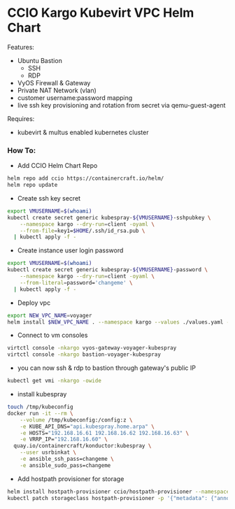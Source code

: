 # CCIO Kargo Kubevirt VPC Helm Chart
Features:
  - Ubuntu Bastion    
    - SSH    
    - RDP    
  - VyOS Firewall & Gateway
  - Private NAT Network (vlan)
  - customer username:password mapping
  - live ssh key provisioning and rotation from secret via qemu-guest-agent

Requires:
  - kubevirt & multus enabled kubernetes cluster

### How To:

  - Add CCIO Helm Chart Repo
```sh
helm repo add ccio https://containercraft.io/helm/
helm repo update
```
  - Create ssh key secret
```sh
export VMUSERNAME=$(whoami)
kubectl create secret generic kubespray-${VMUSERNAME}-sshpubkey \
    --namespace kargo --dry-run=client -oyaml \
    --from-file=key1=$HOME/.ssh/id_rsa.pub \
  | kubectl apply -f -
```
  - Create instance user login password 
```sh
export VMUSERNAME=$(whoami)
kubectl create secret generic kubespray-${VMUSERNAME}-password \
    --namespace kargo --dry-run=client -oyaml \
    --from-literal=password='changeme' \
  | kubectl apply -f -
```
  - Deploy vpc
```sh
export NEW_VPC_NAME=voyager
helm install $NEW_VPC_NAME . --namespace kargo --values ./values.yaml --set user.pass="changeme"
```
  - Connect to vm consoles
```sh
virtctl console -nkargo vyos-gateway-voyager-kubespray 
virtctl console -nkargo bastion-voyager-kubespray 
```
  - you can now ssh & rdp to bastion through gateway's public IP
```sh
kubectl get vmi -nkargo -owide
```
  - install kubespray
```sh
touch /tmp/kubeconfig
docker run -it --rm \
    --volume /tmp/kubeconfig:/config:z \
    -e KUBE_API_DNS="api.kubespray.home.arpa" \
    -e HOSTS="192.168.16.61 192.168.16.62 192.168.16.63" \
    -e VRRP_IP="192.168.16.60" \
  quay.io/containercraft/konductor:kubespray \
    --user usrbinkat \
    -e ansible_ssh_pass=changeme \
    -e ansible_sudo_pass=changeme
```
  - Add hostpath provisioner for storage
```sh
helm install hostpath-provisioner ccio/hostpath-provisioner --namespace hostpath-provisioner --create-namespace
kubectl patch storageclass hostpath-provisioner -p '{"metadata": {"annotations":{"storageclass.kubernetes.io/is-default-class":"true"}}}' 
```

